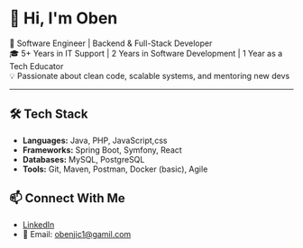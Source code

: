 # 👋 Hi, I'm Oben

🚀 Software Engineer | Backend & Full-Stack Developer  
🎓 5+ Years in IT Support | 2 Years in Software Development | 1 Year as a Tech Educator  
💡 Passionate about clean code, scalable systems, and mentoring new devs  

---

## 🛠️ Tech Stack

- **Languages:** Java, PHP, JavaScript,css
- **Frameworks:** Spring Boot, Symfony, React
- **Databases:** MySQL, PostgreSQL
- **Tools:** Git, Maven, Postman, Docker (basic), Agile

## 📫 Connect With Me
- [LinkedIn](www.linkedin.com/in/elvise-oben-88ba4585)
- 📧 Email: obenjic1@gamil.com
